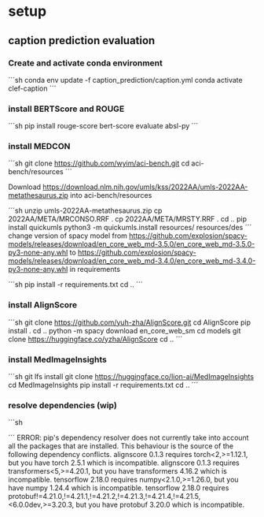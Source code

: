 # setup 

## caption prediction evaluation

### Create and activate conda environment
´´´sh
conda env update -f caption_prediction/caption.yml
conda activate clef-caption
´´´

### install BERTScore and ROUGE
´´´sh
pip install rouge-score bert-score evaluate absl-py
´´´

### install MEDCON
´´´sh
git clone https://github.com/wyim/aci-bench.git
cd aci-bench/resources
´´´

Download https://download.nlm.nih.gov/umls/kss/2022AA/umls-2022AA-metathesaurus.zip into aci-bench/resources

´´´sh
unzip umls-2022AA-metathesaurus.zip
cp 2022AA/META/MRCONSO.RRF .
cp 2022AA/META/MRSTY.RRF .
cd ..
pip install quickumls
python3 -m quickumls.install resources/ resources/des
´´´
change version of spacy model from https://github.com/explosion/spacy-models/releases/download/en_core_web_md-3.5.0/en_core_web_md-3.5.0-py3-none-any.whl to https://github.com/explosion/spacy-models/releases/download/en_core_web_md-3.4.0/en_core_web_md-3.4.0-py3-none-any.whl in requirements

´´´sh
pip install -r requirements.txt
cd ..
´´´

### install AlignScore
´´´sh
git clone https://github.com/yuh-zha/AlignScore.git
cd AlignScore
pip install .
cd ..
python -m spacy download en_core_web_sm
cd models
git clone https://huggingface.co/yzha/AlignScore
cd ..
´´´

### install MedImageInsights
´´´sh
git lfs install
git clone https://huggingface.co/lion-ai/MedImageInsights
cd MedImageInsights
pip install -r requirements.txt
cd ..
´´´

### resolve dependencies (wip)
´´´sh

´´´
ERROR: pip's dependency resolver does not currently take into account all the packages that are installed. This behaviour is the source of the following dependency conflicts.
alignscore 0.1.3 requires torch<2,>=1.12.1, but you have torch 2.5.1 which is incompatible.
alignscore 0.1.3 requires transformers<5,>=4.20.1, but you have transformers 4.16.2 which is incompatible.
tensorflow 2.18.0 requires numpy<2.1.0,>=1.26.0, but you have numpy 1.24.4 which is incompatible.
tensorflow 2.18.0 requires protobuf!=4.21.0,!=4.21.1,!=4.21.2,!=4.21.3,!=4.21.4,!=4.21.5,<6.0.0dev,>=3.20.3, but you have protobuf 3.20.0 which is incompatible.